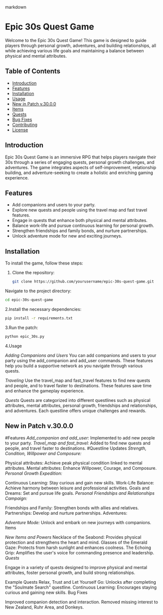 markdown
# Epic 30s Quest Game

Welcome to the Epic 30s Quest Game! This game is designed to guide players through personal growth, adventures, and building relationships, all while achieving various life goals and maintaining a balance between physical and mental attributes.

## Table of Contents
- [Introduction](#introduction)
- [Features](#features)
- [Installation](#installation)
- [Usage](#usage)
- [New in Patch v.30.0.0](#new-in-patch-v3000)
- [Items](#items)
- [Quests](#quests)
- [Bug Fixes](#bug-fixes)
- [Contributing](#contributing)
- [License](#license)

## Introduction
Epic 30s Quest Game is an immersive RPG that helps players navigate their 30s through a series of engaging quests, personal growth challenges, and adventures. The game integrates aspects of self-improvement, relationship building, and adventure-seeking to create a holistic and enriching gaming experience.

## Features
- Add companions and users to your party.
- Explore new quests and people using the travel map and fast travel features.
- Engage in quests that enhance both physical and mental attributes.
- Balance work-life and pursue continuous learning for personal growth.
- Strengthen friendships and family bonds, and nurture partnerships.
- Unlock adventure mode for new and exciting journeys.

## Installation
To install the game, follow these steps:

1. Clone the repository:
   ```sh
   git clone https://github.com/yourusername/epic-30s-quest-game.git
Navigate to the project directory:

 ```sh
cd epic-30s-quest-game

 ```
2.Install the necessary dependencies:

 ```sh
pip install -r requirements.txt
```
3.Run the patch:

 ```sh
python epic_30s.py
```
4.Usage

*Adding Companions and Users*
You can add companions and users to your party using the add_companion and add_user commands. These features help you build a supportive network as you navigate through various quests.

*Traveling*
Use the travel_map and fast_travel features to find new quests and people, and to travel faster to destinations. These features save time and enhance the gameplay experience.

*Quests*
Quests are categorized into different questlines such as physical attributes, mental attributes, personal growth, friendships and relationships, and adventures. Each questline offers unique challenges and rewards.

## New in Patch v.30.0.0

#Features
*Add_companion and add_user:* Implemented to add new people to your party.
*Travel_map and fast_travel:* Added to find new quests and people, and travel faster to destinations.
#Questline Updates
*Strength, Condition, Willpower and Composure:*

Physical attributes: Achieve peak physical condition linked to mental attributes.
Mental attributes: Enhance Willpower, Courage, and Composure.
*Personal Growth Expedition:*

Continuous Learning: Stay curious and gain new skills.
Work-Life Balance: Achieve harmony between leisure and professional activities.
Goals and Dreams: Set and pursue life goals.
*Personal Friendships and Relationships Campaign:*

Friendships and Family: Strengthen bonds with allies and relatives.
Partnerships: Develop and nurture partnerships.
Adventures:

*Adventure Mode:* Unlock and embark on new journeys with companions.
Items

*New Items and Powers*
Necklace of the Seabond: Provides physical protection and strengthens the heart and mind.
Glasses of the Emerald Gaze: Protects from harsh sunlight and enhances coolness.
The Echoing Grip: Amplifies the user's voice for commanding presence and leadership.
*Quests*

Engage in a variety of quests designed to improve physical and mental attributes, foster personal growth, and build strong relationships.

Example Quests
Relax, Trust and Let Yourself Go: Unlocks after completing the "Soulmate Search" questline.
Continuous Learning: Encourages staying curious and gaining new skills.
Bug Fixes

Improved companion detection and interaction.
Removed missing interest to New Zealand, Ruhr Area, and Donkeys.
